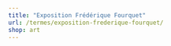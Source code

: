 ```yaml
---
title: "Exposition Frédérique Fourquet"
url: /termes/exposition-frederique-fourquet/
shop: art
---
```

